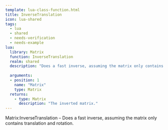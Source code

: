 ```yaml
---
template: lua-class-function.html
title: InverseTranslation
icon: lua-shared
tags:
  - lua
  - shared
  - needs-verification
  - needs-example
lua:
  library: Matrix
  function: InverseTranslation
  realm: shared
  description: "Does a fast inverse, assuming the matrix only contains translation and rotation."
  
  arguments:
  - position: 1
    name: "Matrix"
    type: Matrix
  returns:
    - type: Matrix
      description: "The inverted matrix."
---
```


<div class="lua__search__keywords">
Matrix:InverseTranslation &#x2013; Does a fast inverse, assuming the matrix only contains translation and rotation.
</div>
